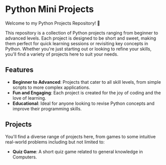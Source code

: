 # Python Mini Projects

Welcome to my Python Projects Repository! 🎉

This repository is a collection of Python projects ranging from beginner to advanced levels. Each project is designed to be short and sweet, making them perfect for quick learning sessions or revisiting key concepts in Python. Whether you're just starting out or looking to refine your skills, you'll find a variety of projects here to suit your needs.

## Features

- **Beginner to Advanced**: Projects that cater to all skill levels, from simple scripts to more complex applications.
- **Fun and Engaging**: Each project is created for the joy of coding and the love of learning.
- **Educational**: Ideal for anyone looking to revise Python concepts and improve their programming skills.


## Projects

You'll find a diverse range of projects here, from games to some intuitive real-world problems including but not limited to:

- **Quiz Game**: A short quiz game related to general knowledge in Computers.
